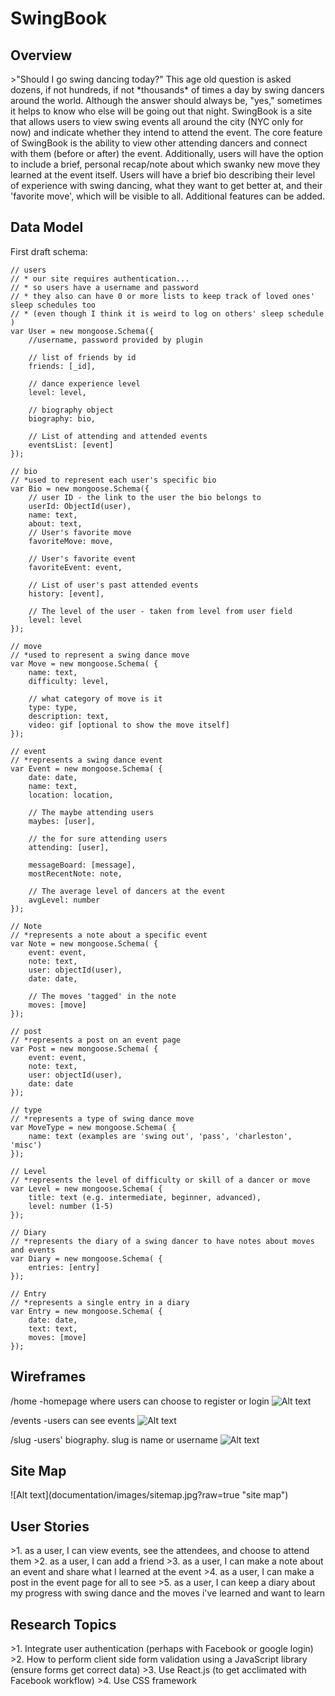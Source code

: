 <h1>SwingBook</h1>

<h2>Overview</h2>
>"Should I go swing dancing today?" This age old question is asked dozens, if not hundreds, if not *thousands* of times a day by swing dancers around the world. Although the answer should always be, "yes," sometimes it helps to know who else will be going out that night. SwingBook is a site that allows users to view swing events all around the city (NYC only for now) and indicate whether they intend to attend the event. The core feature of SwingBook is the ability to view other attending dancers and connect with them (before or after) the event. Additionally, users will have the option to include a brief, personal recap/note about which swanky new move they learned at the event itself. Users will have a brief bio describing their level of experience with swing dancing, what they want to get better at, and their 'favorite move', which will be visible to all. Additional features can be added.

<h2>Data Model</h2>

  First draft schema:
  
    // users
    // * our site requires authentication...
    // * so users have a username and password
    // * they also can have 0 or more lists to keep track of loved ones' sleep schedules too
    // * (even though I think it is weird to log on others' sleep schedule )
    var User = new mongoose.Schema({
        //username, password provided by plugin

        // list of friends by id
        friends: [_id],

        // dance experience level
        level: level,

        // biography object
        biography: bio,

        // List of attending and attended events
        eventsList: [event]
    });

    // bio
    // *used to represent each user's specific bio
    var Bio = new mongoose.Schema({
        // user ID - the link to the user the bio belongs to
        userId: ObjectId(user),
        name: text,
        about: text,
        // User's favorite move
        favoriteMove: move,

        // User's favorite event
        favoriteEvent: event,

        // List of user's past attended events
        history: [event],

        // The level of the user - taken from level from user field
        level: level
    });

    // move
    // *used to represent a swing dance move
    var Move = new mongoose.Schema( {
        name: text,
        difficulty: level,

        // what category of move is it
        type: type,
        description: text,
        video: gif [optional to show the move itself]
    });

    // event
    // *represents a swing dance event
    var Event = new mongoose.Schema( {
        date: date,
        name: text,
        location: location,

        // The maybe attending users
        maybes: [user],

        // the for sure attending users
        attending: [user],

        messageBoard: [message],
        mostRecentNote: note,

        // The average level of dancers at the event
        avgLevel: number
    });

    // Note
    // *represents a note about a specific event
    var Note = new mongoose.Schema( {
        event: event,
        note: text,
        user: objectId(user),
        date: date,

        // The moves 'tagged' in the note
        moves: [move]
    });

    // post
    // *represents a post on an event page
    var Post = new mongoose.Schema( {
        event: event,
        note: text,
        user: objectId(user),
        date: date
    });

    // type
    // *represents a type of swing dance move
    var MoveType = new mongoose.Schema( {
        name: text (examples are 'swing out', 'pass', 'charleston', 'misc')
    });

    // Level
    // *represents the level of difficulty or skill of a dancer or move
    var Level = new mongoose.Schema( {
        title: text (e.g. intermediate, beginner, advanced),
        level: number (1-5)
    });

    // Diary
    // *represents the diary of a swing dancer to have notes about moves and events
    var Diary = new mongoose.Schema( {
        entries: [entry]
    });

    // Entry
    // *represents a single entry in a diary
    var Entry = new mongoose.Schema( {
        date: date,
        text: text,
        moves: [move]
    });
    
<h2>Wireframes</h2>

/home   -homepage where users can choose to register or login
![Alt text](documentation/images/homepage.jpg?raw=true "homepage")

/events   -users can see events
![Alt text](documentation/images/events.jpg?raw=true "events")

/slug   -users' biography. slug is name or username
![Alt text](documentation/images/bio.jpg?raw=true "view log")

<h2>Site Map </h2>
![Alt text](documentation/images/sitemap.jpg?raw=true "site map")


<h2>User Stories</h2>
>1. as a user, I can view events, see the attendees, and choose to attend them
>2. as a user, I can add a friend
>3. as a user, I can make a note about an event and share what I learned at the event
>4. as a user, I can make a post in the event page for all to see
>5. as a user, I can keep a diary about my progress with swing dance and the moves i've learned and want to learn

<h2>Research Topics</h2>
>1. Integrate user authentication (perhaps with Facebook or google login)
>2. How to perform client side form validation using a JavaScript library (ensure forms get correct data)
>3. Use React.js (to get acclimated with Facebook workflow)
>4. Use CSS framework


